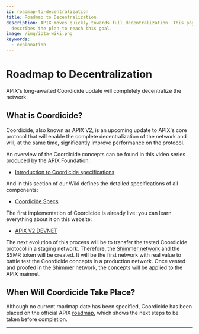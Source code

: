 ```yaml
---
id: roadmap-to-decentralization
title: Roadmap to Decentralization
description: APIX moves quickly towards full decentralization. This page
  describes the plan to reach this goal.
image: /img/iota-wiki.png
keywords:
  - explanation
---
```


# Roadmap to Decentralization

APIX's long-awaited Coordicide update will completely decentralize the network.

## What is Coordicide?

Coordicide, also known as APIX V2, is an upcoming update to APIX's core protocol that will enable the complete decentralization of the network and will, at the same time, significantly improve performance on the protocol.

An overview of the Coordicide concepts can be found in this video series produced by the APIX Foundation:

- [Introduction to Coordicide specifications](https://www.youtube.com/playlist?list=PLMbc46iGTB_SVIdrzYuOBDcDD80co4iSF)

And in this section of our Wiki defines the detailed specifications of all components:

- [Coordicide Specs](/APIX-2.0-Research-Specifications/Preface)

The first implementation of Coordicide is already live: you can learn everything about it on this website:

- [APIX V2 DEVNET](https://v2.iota.org/)

The next evolution of this process will be to transfer the tested Coordicide protocol in a staging network. Therefore, the [Shimmer network](https://shimmer.network/) and the $SMR token will be created. It will be the first network with real value to battle test the Coordicide concepts in a production network. Once vested and proofed in the Shimmer network, the concepts will be applied to the APIX mainnet.

## When Will Coordicide Take Place?

Although no current roadmap date has been specified, Coordicide has been placed on the official APIX [roadmap](https://roadmap.iota.org/coordicide), which shows the next steps to be taken before completion.

---
